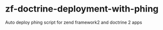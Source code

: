 zf-doctrine-deployment-with-phing
=================================

Auto deploy phing script for zend framework2 and doctrine 2 apps
